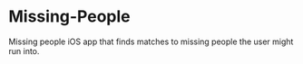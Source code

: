 # Missing-People
Missing people iOS app that finds matches to missing people the user might run into.
